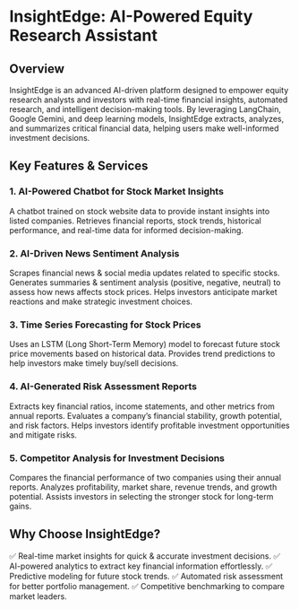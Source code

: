 # InsightEdge: AI-Powered Equity Research Assistant
## Overview
InsightEdge is an advanced AI-driven platform designed to empower equity research analysts and investors with real-time financial insights, automated research, and intelligent decision-making tools. By leveraging LangChain, Google Gemini, and deep learning models, InsightEdge extracts, analyzes, and summarizes critical financial data, helping users make well-informed investment decisions.

## Key Features & Services
### 1. AI-Powered Chatbot for Stock Market Insights
A chatbot trained on stock website data to provide instant insights into listed companies.
Retrieves financial reports, stock trends, historical performance, and real-time data for informed decision-making.
### 2. AI-Driven News Sentiment Analysis
Scrapes financial news & social media updates related to specific stocks.
Generates summaries & sentiment analysis (positive, negative, neutral) to assess how news affects stock prices.
Helps investors anticipate market reactions and make strategic investment choices.
### 3. Time Series Forecasting for Stock Prices
Uses an LSTM (Long Short-Term Memory) model to forecast future stock price movements based on historical data.
Provides trend predictions to help investors make timely buy/sell decisions.
### 4. AI-Generated Risk Assessment Reports
Extracts key financial ratios, income statements, and other metrics from annual reports.
Evaluates a company’s financial stability, growth potential, and risk factors.
Helps investors identify profitable investment opportunities and mitigate risks.
### 5. Competitor Analysis for Investment Decisions
Compares the financial performance of two companies using their annual reports.
Analyzes profitability, market share, revenue trends, and growth potential.
Assists investors in selecting the stronger stock for long-term gains.

## Why Choose InsightEdge?
✅ Real-time market insights for quick & accurate investment decisions.
✅ AI-powered analytics to extract key financial information effortlessly.
✅ Predictive modeling for future stock trends.
✅ Automated risk assessment for better portfolio management.
✅ Competitive benchmarking to compare market leaders.
